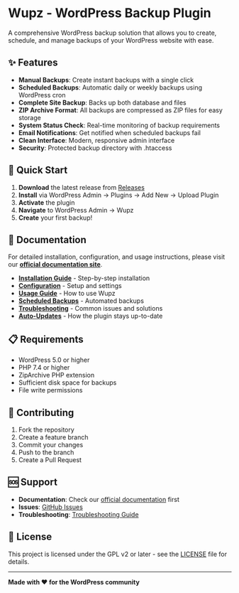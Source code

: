 # Wupz - WordPress Backup Plugin

A comprehensive WordPress backup solution that allows you to create, schedule, and manage backups of your WordPress website with ease.

## ✨ Features

- **Manual Backups**: Create instant backups with a single click
- **Scheduled Backups**: Automatic daily or weekly backups using WordPress cron
- **Complete Site Backup**: Backs up both database and files
- **ZIP Archive Format**: All backups are compressed as ZIP files for easy storage
- **System Status Check**: Real-time monitoring of backup requirements
- **Email Notifications**: Get notified when scheduled backups fail
- **Clean Interface**: Modern, responsive admin interface
- **Security**: Protected backup directory with .htaccess

## 🚀 Quick Start

1. **Download** the latest release from [Releases](https://github.com/danielgtmn/Wupz/releases)
2. **Install** via WordPress Admin → Plugins → Add New → Upload Plugin
3. **Activate** the plugin
4. **Navigate** to WordPress Admin → Wupz
5. **Create** your first backup!

## 📖 Documentation

For detailed installation, configuration, and usage instructions, please visit our **[official documentation site](https://docs.wups.org)**.

- **[Installation Guide](https://docs.wups.org/plugins/wupz-backup/installation)** - Step-by-step installation
- **[Configuration](https://docs.wups.org/plugins/wupz-backup/configuration)** - Setup and settings
- **[Usage Guide](https://docs.wups.org/plugins/wupz-backup/usage)** - How to use Wupz
- **[Scheduled Backups](https://docs.wups.org/plugins/wupz-backup/scheduled-backups)** - Automated backups
- **[Troubleshooting](https://docs.wups.org/plugins/wupz-backup/troubleshooting)** - Common issues and solutions
- **[Auto-Updates](https://docs.wups.org/plugins/wupz-backup/auto-updates)** - How the plugin stays up-to-date

## 📋 Requirements

- WordPress 5.0 or higher
- PHP 7.4 or higher
- ZipArchive PHP extension
- Sufficient disk space for backups
- File write permissions

## 🤝 Contributing

1. Fork the repository
2. Create a feature branch
3. Commit your changes  
4. Push to the branch
5. Create a Pull Request

## 🆘 Support

- **Documentation**: Check our [official documentation](https://docs.wups.org) first
- **Issues**: [GitHub Issues](https://github.com/danielgtmn/wupz/issues)
- **Troubleshooting**: [Troubleshooting Guide](https://docs.wups.org/plugins/wupz-backup/troubleshooting)

## 📄 License

This project is licensed under the GPL v2 or later - see the [LICENSE](LICENSE) file for details.

---

**Made with ❤️ for the WordPress community** 
